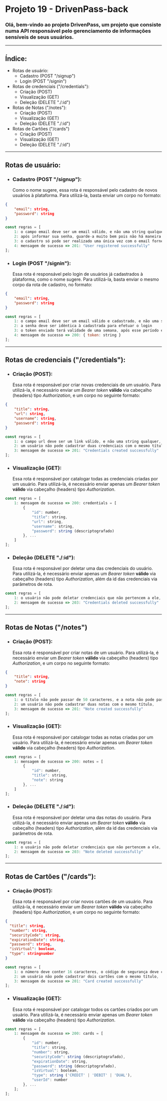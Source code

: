 # Projeto 19 - DrivenPass-back

### Olá, bem-vindo ao projeto DrivenPass, um projeto que consiste numa API responsável pelo gerenciamento de informações sensíveis de seus usuários.

---

## Índice:

- Rotas de usuário:
    - Cadastro (POST "/signup")
    - Login (POST "/signin")
- Rotas de credenciais ("/credentials"):
    - Criação (POST)
    - Visualização (GET)
    - Deleção (DELETE "./:id")
- Rotas de Notas ("/notes"):
    - Criação (POST)
    - Visualização (GET)
    - Deleção (DELETE "./:id")
- Rotas de Cartões ("/cards")
    - Criação (POST)
    - Visualização (GET)
    - Deleção (DELETE "./:id")

---

## Rotas de usuário:

- ### Cadastro (POST "/signup"):
    Como o nome sugere, essa rota é responsável pelo cadastro de novos usuários à plataforma. Para utilizá-la, basta enviar um corpo no formato:
```json
{
    "email": string,
    "password": string
}
```
```js
const regras = [
    1: o campo email deve ser um email válido, e não uma string qualquer,
    2: após informar sua senha, guarde-a muito bem pois não há maneira de descriptografá-la caso precise consultá-la novamente,
    3: o cadastro só pode ser realizado uma única vez com o email fornecido, não é possível realizar dois cadastros utilizando o mesmo email,
    4: mensagem de sucesso => 201: "User registered successfully"
];
```

- ### Login (POST "/signin"):
    Essa rota é responsável pelo login de usuários já cadastrados à plataforma, como o nome sugere. Para utilizá-la, basta enviar o mesmo corpo da rota de cadastro, no formato:
```json
{
    "email": string,
    "password": string
}
```
```js
const regras = [
    1: o campo email deve ser um email válido e cadastrado, e não uma string qualquer,
    2: a senha deve ser idêntica à cadastrada para efetuar o login
    3: o token enviado terá validade de uma semana, após esse período é necessário realizar login novamente para obter um novo token
    4: mensagem de sucesso => 200: { token: string }
];
```

---
## Rotas de credenciais ("/credentials"):

- ### Criação (POST):
    Essa rota é responsável por criar novas credenciais de um usuário. Para utilizá-la, é necessário enviar um *Bearer token* **válido** via cabeçalho (headers) tipo *Authorization*, e um corpo no seguinte formato:
```json
{
    "title": string,
    "url": string,
    "username": string,
    "password": string
}
```
```js
const regras = [
    1: o campo url deve ser um link válido, e não uma string qualquer,
    2: um usuário não pode cadastrar duas credenciais com o mesmo título,
    3: mensagem de sucesso => 201: "Credentials created successfully"
];
```

- ### Visualização (GET):
    Essa rota é responsável por catalogar todas as credenciais criadas por um usuário. Para utilizá-la, é necessário enviar apenas um *Bearer token* **válido** via cabeçalho (headers) tipo *Authorization*.
```js
const regras = [
    1: mensagem de sucesso => 200: credentials = [
        {
            "id": number,
            "title": string,
            "url": string,
            "username": string,
            "password": string (descriptografado)
        }, ...
    ]
];
```

- ### Deleção (DELETE "./:id"):
    Essa rota é responsável por deletar uma das credenciais do usuário. Para utilizá-la, é necessário enviar apenas um *Bearer token* **válido** via cabeçalho (headers) tipo *Authorization*, além da id das credenciais via parâmetros de rota.
```js
const regras = [
    1: o usuário não pode deletar credenciais que não pertencem a ele,
    2: mensagem de sucesso => 203: "Credentials deleted successfully"
];
```
---

## Rotas de Notas ("/notes")

- ### Criação (POST):
    Essa rota é responsável por criar notas de um usuário. Para utilizá-la, é necessário enviar um *Bearer token* **válido** via cabeçalho (headers) tipo *Authorization*, e um corpo no seguinte formato:
```json
{
    "title": string,
    "note": string
}
```
```js
const regras = [
    1: o título não pode passar de 50 caracteres, e a nota não pode passar de 1000 caracteres,
    2: um usuário não pode cadastrar duas notas com o mesmo título,
    3: mensagem de sucesso => 201: "Note created successfully"
];
```
- ### Visualização (GET):
    Essa rota é responsável por catalogar todas as notas criadas por um usuário. Para utilizá-la, é necessário enviar apenas um *Bearer token* **válido** via cabeçalho (headers) tipo *Authorization*.
```js
const regras = [
    1: mensagem de sucesso => 200: notes = [
        {
            "id": number,
            "title": string,
            "note": string
        }, ...
    ]
];
```

- ### Deleção (DELETE "./:id"):
    Essa rota é responsável por deletar uma das notas do usuário. Para utilizá-la, é necessário enviar apenas um *Bearer token* **válido** via cabeçalho (headers) tipo *Authorization*, além da id das credenciais via parâmetros de rota.
```js
const regras = [
    1: o usuário não pode deletar credenciais que não pertencem a ele,
    2: mensagem de sucesso => 203: "Note deleted successfully"
];
```
---
## Rotas de Cartões ("/cards"):

- ### Criação (POST):
    Essa rota é responsável por criar novos cartões de um usuário. Para utilizá-la, é necessário enviar um *Bearer token* **válido** via cabeçalho (headers) tipo *Authorization*, e um corpo no seguinte formato:
```json
{
  "title": string,
  "number": string,
  "securityCode": string,
  "expirationDate": string,
  "password": string,
  "isVirtual": boolean,
  "type": stringnumber
}
```
```js
const regras = [
    1: o número deve conter 16 caracteres, o código de segurança deve conter 3 caracteres, a data de validade deve ser no formato "MM/AA" e a senha deve conter 4 caracteres,
    2: um usuário não pode cadastrar dois cartões com o mesmo título,
    3: mensagem de sucesso => 201: "Card created successfully"
];
```
- ### Visualização (GET):
    Essa rota é responsável por catalogar todos os cartões criados por um usuário. Para utilizá-la, é necessário enviar apenas um *Bearer token* **válido** via cabeçalho (headers) tipo *Authorization*.
```js
const regras = [
    1: mensagem de sucesso => 200: cards = [
        {
            "id": number,
            "title": string,
            "number": string,
            "securityCode": string (descriptografado),
            "expirationDate": string,
            "password": string (descriptografado),
            "isVirtual": boolean,
            "type": string ('CREDIT' | 'DEBIT' | 'DUAL'),
            "userId": number
        }, ...
    ];
];
```